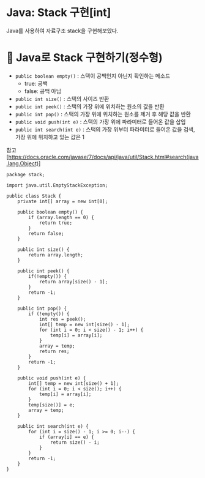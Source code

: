 # Java: Stack 구현[int]
Java를 사용하여 자료구조 stack을 구현해보았다.

# 👾 Java로 Stack 구현하기(정수형)

- `public boolean empty()` : 스택이 공백인지 아닌지 확인하는 메소드
    - true: 공백
    - false: 공백 아님
- `public int size()` : 스택의 사이즈 반환
- `public int peek()` : 스택의 가장 위에 위치하는 원소의 값을 반환
- `public int pop()` : 스택의 가장 위에 위치하는 원소를 제거 후 해당 값을 반환
- `public void push(int e)` : 스택의 가장 위에 파라미터로 들어온 값을 삽입
- `public int search(int e)` : 스택의 가장 위부터 파라미터로 들어온 값을 검색, 가장 위에 위치하고 있는 값은 1

참고 [https://docs.oracle.com/javase/7/docs/api/java/util/Stack.html#search(java.lang.Object)]

    package stack;

    import java.util.EmptyStackException;

    public class Stack {
        private int[] array = new int[0];

        public boolean empty() {
            if (array.length == 0) {
                return true;
            }
            return false;
        }

        public int size() {
            return array.length;
        }

        public int peek() {
            if(!empty()) {
                return array[size() - 1];
            }
            return -1;
        }

        public int pop() {
            if (!empty()) {
                int res = peek();
                int[] temp = new int[size() - 1];
                for (int i = 0; i < size() - 1; i++) {
                    temp[i] = array[i];
                }
                array = temp;
                return res;
            }
            return -1;
        }

        public void push(int e) {
            int[] temp = new int[size() + 1];
            for (int i = 0; i < size(); i++) {
                temp[i] = array[i];
            }
            temp[size()] = e;
            array = temp;
        }

        public int search(int e) {
            for (int i = size() - 1; i >= 0; i--) {
                if (array[i] == e) {
                    return size() - i;
                }
            }
            return -1;
        }
    }
